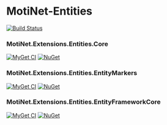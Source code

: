 # MotiNet-Entities

[![Build Status](https://ci.appveyor.com/api/projects/status/github/motix/MotiNet-Entities?branch=master&svg=true)](https://ci.appveyor.com/project/mnguyen284/motinet-entities)

### MotiNet.Extensions.Entities.Core

[![MyGet CI](https://img.shields.io/myget/motix-ci/v/MotiNet.Extensions.Entities.Core.svg)](https://www.myget.org/feed/motix-ci/package/nuget/MotiNet.Extensions.Entities.Core) [![NuGet](https://img.shields.io/nuget/v/MotiNet.Extensions.Entities.Core.svg)](https://www.nuget.org/packages/MotiNet.Extensions.Entities.Core)

### MotiNet.Extensions.Entities.EntityMarkers

[![MyGet CI](https://img.shields.io/myget/motix-ci/v/MotiNet.Extensions.Entities.EntityMarkers.svg)](https://www.myget.org/feed/motix-ci/package/nuget/MotiNet.Extensions.Entities.EntityMarkers) [![NuGet](https://img.shields.io/nuget/v/MotiNet.Extensions.Entities.EntityMarkers.svg)](https://www.nuget.org/packages/MotiNet.Extensions.Entities.EntityMarkers)

### MotiNet.Extensions.Entities.EntityFrameworkCore

[![MyGet CI](https://img.shields.io/myget/motix-ci/v/MotiNet.Extensions.Entities.EntityFrameworkCore.svg)](https://www.myget.org/feed/motix-ci/package/nuget/MotiNet.Extensions.Entities.EntityFrameworkCore) [![NuGet](https://img.shields.io/nuget/v/MotiNet.Extensions.Entities.EntityFrameworkCore.svg)](https://www.nuget.org/packages/MotiNet.Extensions.Entities.EntityFrameworkCore)
